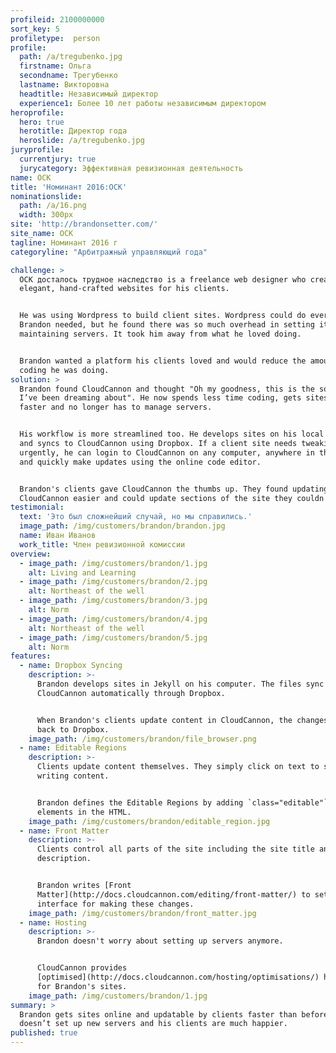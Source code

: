 ```yaml
---
profileid: 2100000000
sort_key: 5
profiletype:  person
profile:
  path: /a/tregubenko.jpg
  firstname: Ольга
  secondname: Трегубенко
  lastname: Викторовна
  headtitle: Независимый директор
  experience1: Более 10 лет работы независимым директором
heroprofile:
  hero: true
  herotitle: Директор года
  heroslide: /a/tregubenko.jpg
juryprofile:
  currentjury: true
  jurycategory: Эффективная ревизионная деятельность
name: ОСК
title: 'Номинант 2016:ОСК'
nominationslide:
  path: /a/16.png
  width: 300px
site: 'http://brandonsetter.com/'
site_name: ОСК
tagline: Номинант 2016 г
categoryline: "Арбитражный управляющий года"

challenge: >
  ОСК досталось трудное наследство is a freelance web designer who creates
  elegant, hand-crafted websites for his clients.


  He was using Wordpress to build client sites. Wordpress could do everything
  Brandon needed, but he found there was so much overhead in setting it up and
  maintaining servers. It took him away from what he loved doing.


  Brandon wanted a platform his clients loved and would reduce the amount of
  coding he was doing.
solution: >
  Brandon found CloudCannon and thought "Oh my goodness, this is the solution
  I’ve been dreaming about". He now spends less time coding, gets sites live
  faster and no longer has to manage servers.


  His workflow is more streamlined too. He develops sites on his local computer
  and syncs to CloudCannon using Dropbox. If a client site needs tweaking
  urgently, he can login to CloudCannon on any computer, anywhere in the world
  and quickly make updates using the online code editor.


  Brandon's clients gave CloudCannon the thumbs up. They found updating in
  CloudCannon easier and could update sections of the site they couldn't before.
testimonial:
  text: 'Это был сложнейший случай, но мы справились.'
  image_path: /img/customers/brandon/brandon.jpg
  name: Иван Иванов
  work_title: Член ревизионной комиссии
overview:
  - image_path: /img/customers/brandon/1.jpg
    alt: Living and Learning
  - image_path: /img/customers/brandon/2.jpg
    alt: Northeast of the well
  - image_path: /img/customers/brandon/3.jpg
    alt: Norm
  - image_path: /img/customers/brandon/4.jpg
    alt: Northeast of the well
  - image_path: /img/customers/brandon/5.jpg
    alt: Norm
features:
  - name: Dropbox Syncing
    description: >-
      Brandon develops sites in Jekyll on his computer. The files sync to
      CloudCannon automatically through Dropbox.


      When Brandon's clients update content in CloudCannon, the changes push
      back to Dropbox. 
    image_path: /img/customers/brandon/file_browser.png
  - name: Editable Regions
    description: >-
      Clients update content themselves. They simply click on text to start
      writing content.


      Brandon defines the Editable Regions by adding `class="editable"` to
      elements in the HTML. 
    image_path: /img/customers/brandon/editable_region.jpg
  - name: Front Matter
    description: >-
      Clients control all parts of the site including the site title and
      description.


      Brandon writes [Front
      Matter](http://docs.cloudcannon.com/editing/front-matter/) to set up the
      interface for making these changes.
    image_path: /img/customers/brandon/front_matter.jpg
  - name: Hosting
    description: >-
      Brandon doesn't worry about setting up servers anymore.


      CloudCannon provides
      [optimised](http://docs.cloudcannon.com/hosting/optimisations/) hosting
      for Brandon's sites.
    image_path: /img/customers/brandon/1.jpg
summary: >
  Brandon ​gets​ sites online and updatable by clients faster than ​before​. He
  doesn’t ​set up​ new servers and his clients are much happier.
published: true
---
```

